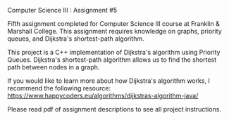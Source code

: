 Computer Science III : Assignment #5

Fifth assignment completed for Computer Science III course at Franklin & Marshall College. This assignment requires knowledge on graphs, priority queues, and
Dijkstra's shortest-path algorithm.

This project is a C++ implementation of Dijkstra's algorithm using Priority Queues. Dijkstra's shortest-path algorithm allows
us to find the shortest path between nodes in a graph. 

If you would like to learn more about how Dijkstra's algorithm works, I recommend the following resource:
https://www.happycoders.eu/algorithms/dijkstras-algorithm-java/

Please read pdf of assignment descriptions to see all project instructions.

